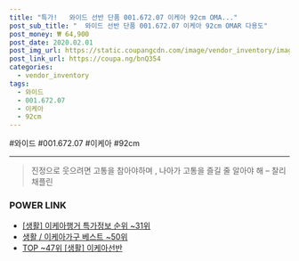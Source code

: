 ```yaml
--- 
title: "특가!   와이드 선반 단품 001.672.07 이케아 92cm OMA..." 
post_sub_title: "  와이드 선반 단품 001.672.07 이케아 92cm OMAR 다용도" 
post_money: ₩ 64,900 
post_date: 2020.02.01 
post_img_url: https://static.coupangcdn.com/image/vendor_inventory/images/2015/12/09/0/0/2aecd8fe-69f6-434f-b366-c090fb8f979f.jpg 
post_link_url: https://coupa.ng/bnQ354 
categories: 
  - vendor_inventory 
tags: 
  - 와이드 
  - 001.672.07 
  - 이케아 
  - 92cm 
--- 
```

  #와이드 #001.672.07 #이케아 #92cm 
<hr> 

> 진정으로 웃으려면 고통을 참아야하며 , 나아가 고통을 즐길 줄 알아야 해 – 찰리 채플린 


### POWER LINK

* <a href="https://blog.naver.com/sakai111/221781039050" target="_blank"> [생활] 이케아행거 특가정보 순위 ~31위</a>
* <a href="https://blog.naver.com/santokki14/221783688160" target="_blank">생활 / 이케아가구 베스트 ~50위</a>
* <a href="https://blog.naver.com/an0733/221792112128" target="_blank"> TOP ~47위 [생활] 이케아선반</a>
